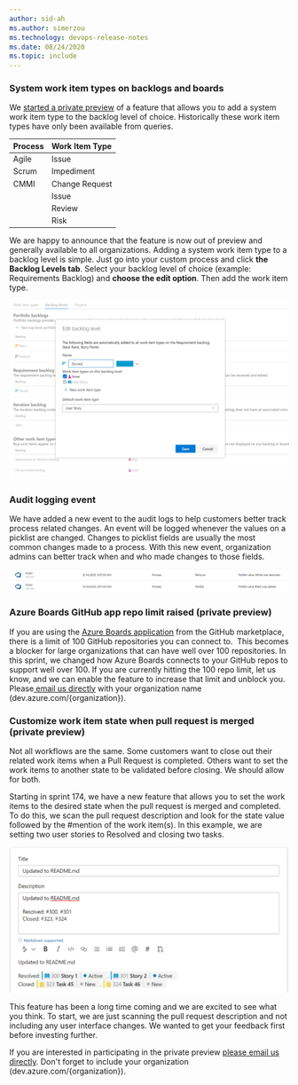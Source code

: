 ```yaml
---
author: sid-ah
ms.author: simerzou
ms.technology: devops-release-notes
ms.date: 08/24/2020
ms.topic: include
---
```


### System work item types on backlogs and boards

We [started a private preview](https://docs.microsoft.com/azure/devops/release-notes/2020/sprint-172-update?#system-work-item-types-on-backlogs-and-boards-private-preview) of a feature that allows you to add a system work item type to the backlog level of choice. Historically these work item types have only been available from queries.

| Process | Work Item Type |
| :------ | :------------- |
| Agile   | Issue          |
| Scrum   | Impediment     |
| CMMI    | Change Request |
|         | Issue          |
|         | Review         |
|         | Risk           |

We are happy to announce that the feature is now out of preview and generally available to all organizations. Adding a system work item type to a backlog level is simple. Just go into your custom process and click **the Backlog Levels tab**. Select your backlog level of choice (example: Requirements Backlog) and **choose the edit option**. Then add the work item type.

<img src="../../media/174-boards-1-0.png" width="600" alt="backlogs">

### Audit logging event

We have added a new event to the audit logs to help customers better track process related changes. An event will be logged whenever the values on a picklist are changed. Changes to picklist fields are usually the most common changes made to a process. With this new event, organization admins can better track when and who made changes to those fields.

<img src="../../media/174-boards-1-2.png" alt="audit-logs" width="600">

### Azure Boards GitHub app repo limit raised (private preview)

If you are using the <a href="https://github.com/marketplace/azure-boards">Azure Boards application</a> from the GitHub marketplace, there is a limit of 100 GitHub repositories you can connect to.&nbsp; This becomes a blocker for large organizations that can have well over 100 repositories. In this sprint, we changed how Azure Boards connects to your GitHub repos to support well over 100. If you are currently hitting the 100 repo limit, let us know, and we can enable the feature to increase that limit and unblock you. Please<a href="mailto: dahellem@microsoft.com"> email us directly</a> with your organization name (dev.azure.com/{organization}).

### Customize work item state when pull request is merged (private preview)

Not all workflows are the same. Some customers want to close out their related work items when a Pull Request is completed. Others want to set the work items to another state to be validated before closing. We should allow for both.

Starting in sprint 174, we have a new feature that allows you to set the work items to the desired state when the pull request is merged and completed. To do this, we scan the pull request description and look for the state value followed by the #mention of the work item(s). In this example, we are setting two user stories to Resolved and closing two tasks.

<img src="../../media/174-boards-1-1.png" width="600" alt="work-item-state">

This feature has been a long time coming and we are excited to see what you think. To start, we are just scanning the pull request description and not including any user interface changes. We wanted to get your feedback first before investing further.

If you are interested in participating in the private preview <a href="mailto: dahellem@microsoft.com">please email us directly</a>. Don't forget to include your organization (dev.azure.com/{organization}).
